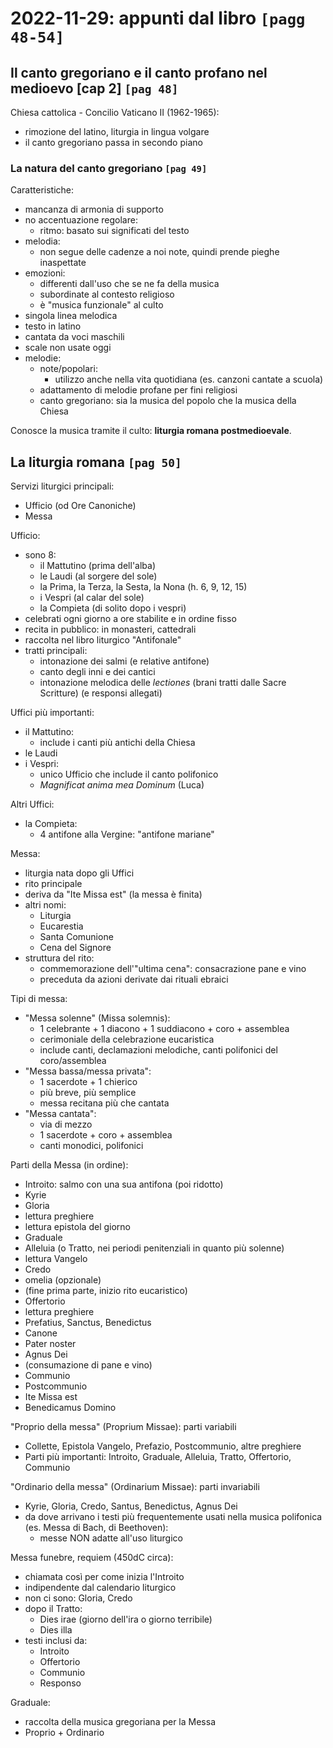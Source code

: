 # 2022-11-29: appunti dal libro `[pagg 48-54]`

## Il canto gregoriano e il canto profano nel medioevo [cap 2] `[pag 48]`

Chiesa cattolica - Concilio Vaticano II (1962-1965):
- rimozione del latino, liturgia in lingua volgare
- il canto gregoriano passa in secondo piano

### La natura del canto gregoriano `[pag 49]`

Caratteristiche:
- mancanza di armonia di supporto
- no accentuazione regolare:
    + ritmo: basato sui significati del testo
- melodia:
    + non segue delle cadenze a noi note, quindi prende pieghe inaspettate
- emozioni:
    + differenti dall'uso che se ne fa della musica
    + subordinate al contesto religioso
    + è "musica funzionale" al culto
- singola linea melodica
- testo in latino
- cantata da voci maschili
- scale non usate oggi
- melodie:
    + note/popolari:
        - utilizzo anche nella vita quotidiana (es. canzoni cantate a scuola)
    + adattamento di melodie profane per fini religiosi
    + canto gregoriano: sia la musica del popolo che la musica della Chiesa

Conosce la musica tramite il culto: **liturgia romana postmedioevale**.

## La liturgia romana `[pag 50]`

Servizi liturgici principali:
- Ufficio (od Ore Canoniche)
- Messa

Ufficio:
- sono 8:
    + il Mattutino (prima dell'alba)
    + le Laudi (al sorgere del sole)
    + la Prima, la Terza, la Sesta, la Nona (h. 6, 9, 12, 15)
    + i Vespri (al calar del sole)
    - la Compieta (di solito dopo i vespri)
- celebrati ogni giorno a ore stabilite e in ordine fisso
- recita in pubblico: in monasteri, cattedrali
- raccolta nel libro liturgico "Antifonale"
- tratti principali:
    + intonazione dei salmi (e relative antifone)
    + canto degli inni e dei cantici
    + intonazione melodica delle _lectiones_ (brani tratti dalle Sacre Scritture) (e responsi allegati)

Uffici più importanti:
- il Mattutino:
    + include i canti più antichi della Chiesa
- le Laudi
- i Vespri:
    + unico Ufficio che include il canto polifonico
    + _Magnificat anima mea Dominum_ (Luca)

Altri Uffici:
- la Compieta:
    + 4 antifone alla Vergine: "antifone mariane"

Messa:
- liturgia nata dopo gli Uffici
- rito principale
- deriva da "Ite Missa est" (la messa è finita)
- altri nomi:
    + Liturgia
    + Eucarestia
    + Santa Comunione
    + Cena del Signore
- struttura del rito:
    + commemorazione dell'"ultima cena": consacrazione pane e vino
    + preceduta da azioni derivate dai rituali ebraici

Tipi di messa:
- "Messa solenne" (Missa solemnis):
    + 1 celebrante + 1 diacono + 1 suddiacono + coro + assemblea
    + cerimoniale della celebrazione eucaristica
    + include canti, declamazioni melodiche, canti polifonici del coro/assemblea
- "Messa bassa/messa privata":
    + 1 sacerdote + 1 chierico
    + più breve, più semplice
    + messa recitana più che cantata
- "Messa cantata":
    + via di mezzo
    + 1 sacerdote + coro + assemblea
    + canti monodici, polifonici

Parti della Messa (in ordine):
- Introito: salmo con una sua antifona (poi ridotto)
- Kyrie
- Gloria
- lettura preghiere
- lettura epistola del giorno
- Graduale
- Alleluia (o Tratto, nei periodi penitenziali in quanto più solenne)
- lettura Vangelo
- Credo
- omelia (opzionale)
- (fine prima parte, inizio rito eucaristico)
- Offertorio
- lettura preghiere
- Prefatius, Sanctus, Benedictus
- Canone
- Pater noster
- Agnus Dei
- (consumazione di pane e vino)
- Communio
- Postcommunio
- Ite Missa est
- Benedicamus Domino

"Proprio della messa" (Proprium Missae): parti variabili
- Collette, Epistola Vangelo, Prefazio, Postcommunio, altre preghiere
- Parti più importanti: Introito, Graduale, Alleluia, Tratto, Offertorio, Communio

"Ordinario della messa" (Ordinarium Missae): parti invariabili
- Kyrie, Gloria, Credo, Santus, Benedictus, Agnus Dei
- da dove arrivano i testi più frequentemente usati nella musica polifonica (es. Messa di Bach, di Beethoven):
    + messe NON adatte all'uso liturgico

Messa funebre, requiem (450dC circa):
- chiamata così per come inizia l'Introito
- indipendente dal calendario liturgico
- non ci sono: Gloria, Credo
- dopo il Tratto:
    + Dies irae (giorno dell'ira o giorno terribile)
    + Dies illa
- testi inclusi da:
    + Introito
    + Offertorio
    + Communio
    + Responso

Graduale:
- raccolta della musica gregoriana per la Messa
- Proprio + Ordinario